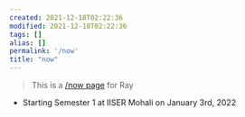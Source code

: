 ```yaml
---
created: 2021-12-18T02:22:36
modified: 2021-12-18T02:22:36
tags: []
alias: []
permalink: '/now'
title: "now"
---
```

> This is a [/now page](https://nownownow.com/about) for Ray

- Starting Semester 1 at IISER Mohali on January 3rd, 2022